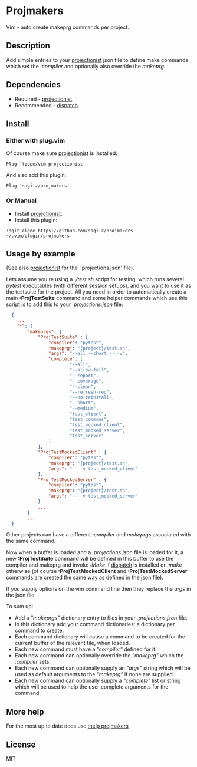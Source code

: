 # Projmakers

Vim - auto create makeprg commands per project.
  
## Description

Add simple entries to your [projectionist] json file to define make commands
which set the *:compiler* and optionally also override the *makeprg*.

## Dependencies

* Required -    [projectionist].
* Recommended - [dispatch].

## Install

### Either with plug.vim

Of course make sure [projectionist] is installed:

```vim
Plug 'tpope/vim-projectionist'
```

And also add this plugin:

```vim
Plug 'sagi-z/projmakers'
```

### Or Manual

* Install [projectionist].
* Install this plugin:

```text
:!git clone https://github.com/sagi-z/projmakers ~/.vim/plugin/projmakers
```

## Usage by example

(See also [projectionist] for the '.projections.json' file).

Lets assume you're using a *./test.sh* script for testing, which runs several
*pytest* executables (with different session setups), and you want to use it as
the testsuite for the project.
All you need in order to automatically create a main **:ProjTestSuite** command
and some helper commands which use this script is to add this to your
*.projections.json* file:

```json
  {
    ...
    "*": {
        "makeprgs": {
            "ProjTestSuite" : {
                "compiler": "pytest",
                "makeprg": "{project}/test.sh",
                "args": "--all --short -- -v",
                "complete": [
                        "--all",
                        "--allow-fail",
                        "--report",
                        "--coverage",
                        "--clean",
                        "--refresh-req",
                        "--no-reinstall",
                        "--short",
                        "--medium",
                        "test_client",
                        "test_commons",
                        "test_mocked_client",
                        "test_mocked_server",
                        "test_server"
                ]
            },
            "ProjTestMockedClient" : {
                "compiler": "pytest",
                "makeprg": "{project}/test.sh",
                "args": "-- -v test_mocked_client"
            },
            "ProjTestMockedServer" : {
                "compiler": "pytest",
                "makeprg": "{project}/test.sh",
                "args": "-- -v test_mocked_server"
            }
            ...
        }
        ...
  }
```

Other projects can have a different *:compiler* and *makeprgs* associated
with the same command.

Now when a buffer is loaded and a *.projections.json* file is loaded for it, a
new **:ProjTestSuite** command will be defined in this buffer to use the
compiler and makeprg and invoke *:Make* if [dispatch] is installed or *:make*
otherwise (of course **:ProjTestMockedClient** and **:ProjTestMockedServer**
commands are created the same way as defined in the json file).

If you supply options on the vim command line then they replace the *args* in
the json file.

To sum up:

* Add a *"makeprgs"* dictionary entry to files in your *.projections.json* file.
* In this dictionary add your command dictionaries: a dictionary per command
  to create.
* Each command dictionary will cause a command to be created for the current
  buffer of the relevant file, when loaded.
* Each new command must have a *"compiler"* defined for it.
* Each new command can optionally override the *"makeprg"* which the
  *:compiler* sets.
* Each new command can optionally supply an *"args"* string which will be used as
  default arguments to the *"makeprg"* if none are supplied.
* Each new command can optionally supply a *"complete"* list or string which
  will be used to help the user complete arguments for the command.

## More help

For the most up to date docs use [:help projmakers](doc/projmakers.txt)

## License

MIT

[projectionist]:        https://github.com/tpope/vim-projectionist
[dispatch]:             https://github.com/tpope/vim-dispatch
[projmakers]:           https://github.com/sagi-z/projmakers
